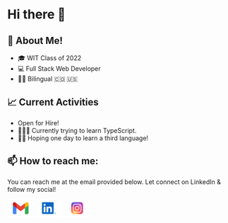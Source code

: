 # Hi there 👋


## :book: About Me!
- 🎓 WIT Class of 2022
- 💻 Full Stack Web Developer 
- 🤟🏼 Bilingual 🇨🇴 🇺🇸

## 📈 Current Activities 
- Open for Hire! 
- 🧑🏻‍💻 Currently trying to learn TypeScript.
- 🙏🏼 Hoping one day to learn a third language! 


## 📫 How to reach me:
You can reach me at the email provided below. Let connect on LinkedIn & follow my social!

[<img src="https://raw.githubusercontent.com/BryanBH/BryanBH/main/socials/Gmail-Logo.wine.svg" height="40em" align="center" alt="Email Bryan Benjumea" title="Email Bryan Benjumea"/>](mailto:bryanbenjumea@gmail.com)
[<img src="https://raw.githubusercontent.com/BryanBH/BryanBH/main/socials/LinkedIn-Icon-Logo.wine.svg" height="40em" align="center" alt="Follow BryanBH on LinkedIn" title="Follow Bryan on LinkedIn"/>](https://www.linkedin.com/in/bryan-benjumea/)
[<img src="https://raw.githubusercontent.com/BryanBH/BryanBH/main/socials/Instagram-Logo.wine.svg" height="40em" align="center" alt="Follow BryanBH on Instagram" title="Follow Bryan on Instagram"/>](https://www.instagram.com/bryan_benjumea/)
<!--
**BryanBH/BryanBH** is a ✨ _special_ ✨ repository because its `README.md` (this file) appears on your GitHub profile.

Here are some ideas to get you started:

- 🔭 I’m currently working on ...
- 🌱 I’m currently learning ...
- 👯 I’m looking to collaborate on ...
- 🤔 I’m looking for help with ...
- 💬 Ask me about ...
- 📫 How to reach me: ...
- 😄 Pronouns: ...
- ⚡ Fun fact: ...
-->

